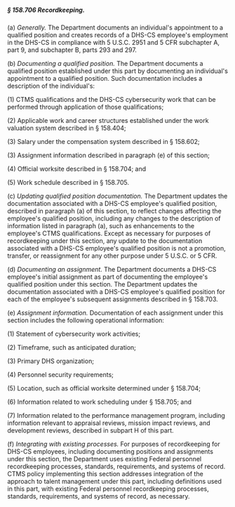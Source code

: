 ##### § 158.706 Recordkeeping. #####

(a) *Generally.* The Department documents an individual's appointment to a qualified position and creates records of a DHS-CS employee's employment in the DHS-CS in compliance with 5 U.S.C. 2951 and 5 CFR subchapter A, part 9, and subchapter B, parts 293 and 297.

(b) *Documenting a qualified position.* The Department documents a qualified position established under this part by documenting an individual's appointment to a qualified position. Such documentation includes a description of the individual's:

(1) CTMS qualifications and the DHS-CS cybersecurity work that can be performed through application of those qualifications;

(2) Applicable work and career structures established under the work valuation system described in § 158.404;

(3) Salary under the compensation system described in § 158.602;

(3) Assignment information described in paragraph (e) of this section;

(4) Official worksite described in § 158.704; and

(5) Work schedule described in § 158.705.

(c) *Updating qualified position documentation.* The Department updates the documentation associated with a DHS-CS employee's qualified position, described in paragraph (a) of this section, to reflect changes affecting the employee's qualified position, including any changes to the description of information listed in paragraph (a), such as enhancements to the employee's CTMS qualifications. Except as necessary for purposes of recordkeeping under this section, any update to the documentation associated with a DHS-CS employee's qualified position is not a promotion, transfer, or reassignment for any other purpose under 5 U.S.C. or 5 CFR.

(d) *Documenting an assignment.* The Department documents a DHS-CS employee's initial assignment as part of documenting the employee's qualified position under this section. The Department updates the documentation associated with a DHS-CS employee's qualified position for each of the employee's subsequent assignments described in § 158.703.

(e) *Assignment information.* Documentation of each assignment under this section includes the following operational information:

(1) Statement of cybersecurity work activities;

(2) Timeframe, such as anticipated duration;

(3) Primary DHS organization;

(4) Personnel security requirements;

(5) Location, such as official worksite determined under § 158.704;

(6) Information related to work scheduling under § 158.705; and

(7) Information related to the performance management program, including information relevant to appraisal reviews, mission impact reviews, and development reviews, described in subpart H of this part.

(f) *Integrating with existing processes.* For purposes of recordkeeping for DHS-CS employees, including documenting positions and assignments under this section, the Department uses existing Federal personnel recordkeeping processes, standards, requirements, and systems of record. CTMS policy implementing this section addresses integration of the approach to talent management under this part, including definitions used in this part, with existing Federal personnel recordkeeping processes, standards, requirements, and systems of record, as necessary.